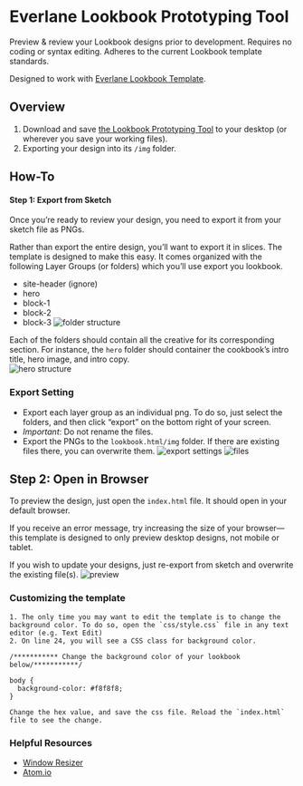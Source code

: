 # Everlane Lookbook Prototyping Tool

Preview & review your Lookbook designs prior to development. Requires no coding or syntax editing. Adheres to the current Lookbook template standards. 

Designed to work with [Everlane Lookbook Template](https://www.dropbox.com/s/9sjwraqbs4jfmff/20161010_Everlane_Lookbook.sketch?dl=0). 

## Overview
1. Download and save [the Lookbook Prototyping Tool](https://github.com/wmanderson/lookbook_template/archive/master.zip) to your desktop (or wherever you save your working files).
2. Exporting your design into its `/img` folder.

## How-To

#### Step 1: Export from Sketch
Once you’re ready to review your design, you need to export it from your sketch file as PNGs. 

Rather than export the entire design, you’ll want to export it in slices. The template is designed to make this easy. It comes organized with the following Layer Groups (or folders) which you’ll use export you lookbook.
 
- site-header (ignore)
- hero
- block-1
- block-2
- block-3
![folder structure](http://i.imgur.com/T9aYffS.png)

Each of the folders should contain all the creative for its corresponding section. For instance, the `hero` folder should container the cookbook’s intro title, hero image, and intro copy.  
![hero structure](http://i.imgur.com/emVjHiD.png)

### Export Setting
- Export each layer group as an individual png. To do so, just select the folders, and then click “export” on the bottom right of your screen.  
- *Important*: Do not rename the files. 
- Export the PNGs to the `lookbook.html/img` folder. If there are existing files there, you can overwrite them. 
![export settings](http://i.imgur.com/xKKhXdX.png)
![files](http://i.imgur.com/uXNE9BF.png)

## Step 2: Open in Browser
To preview the design, just open the `index.html` file. It should open in your default browser. 

If you receive an error message, try increasing the size of your browser—this template is designed to only preview desktop designs, not mobile or tablet. 

If you wish to update your designs, just re-export from sketch and overwrite the existing file(s). 
![preview](http://i.imgur.com/IoW9GML.png)

### Customizing the template
	1. The only time you may want to edit the template is to change the background color. To do so, open the `css/style.css` file in any text editor (e.g. Text Edit)
	2. On line 24, you will see a CSS class for background color. 
```
/*********** Change the background color of your lookbook below/***********/

body {
  background-color: #f8f8f8;
}
```
	Change the hex value, and save the css file. Reload the `index.html` file to see the change. 


### Helpful Resources 
- [Window Resizer](https://chrome.google.com/webstore/detail/window-resizer/kkelicaakdanhinjdeammmilcgefonfh) 
- [Atom.io](https://atom.io/)

 